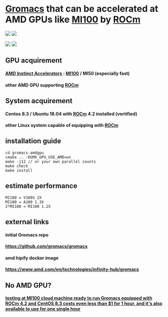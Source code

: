 # [Gromacs](https://github.com/gromacs/gromacs) that can be accelerated at AMD GPUs like [MI100](https://www.amd.com/en/products/server-accelerators/instinct-mi100) by [ROCm](https://www.amd.com/en/graphics/servers-solutions-rocm)

![](https://img.shields.io/badge/GPU-MI100-blue)
![](https://img.shields.io/badge/Speed-A100%201.3X-red)

![](https://img.shields.io/badge/ROCm-4.2-brightgreen)
![](https://img.shields.io/badge/CentOS-8.3-orange)


## GPU acquirement

#### [AMD Instinct Accelerators](https://www.amd.com/en/graphics/servers-radeon-instinct-mi) : [MI100](https://www.amd.com/en/products/server-accelerators/instinct-mi100) / MI50 (especially fast)
#### other AMD GPU supporting [ROCm](https://www.amd.com/en/graphics/servers-solutions-rocm)

## System acquirement

#### Centos 8.3 / Ubuntu 18.04 with [ROCm](https://www.amd.com/en/graphics/servers-solutions-rocm) 4.2 installed (vertified)
#### other Linux system capable of equipping with [ROCm](https://www.amd.com/en/graphics/servers-solutions-rocm)

## installation guide
```
cd gromacs-amdgpu
cmake .. -DGMX_GPU_USE_AMD=on
make -j12 // or your own parallel counts
make check
make install
```

## estimate performance
```
MI100 = V100S 2X
MI100 = A100 1.3X
2*MI100 = MI100 1.2X
```

## external links
#### initial Gromacs repo
#### https://github.com/gromacs/gromacs

#### amd hipify docker image
#### https://www.amd.com/en/technologies/infinity-hub/gromacs

## No AMD GPU?
#### [testing at MI100 cloud machine ready to run Gromacs equipped with ROCm 4.2 and CentOS 8.3 costs even less than $1 for 1 hour, and it's also available to use for one single hour](https://www.ucloud.cn/site/active/uhost-mi100.html)
